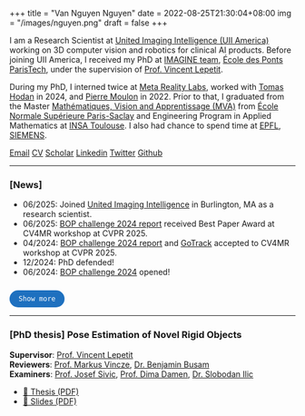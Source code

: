 +++
title =  "Van Nguyen Nguyen"
date = 2022-08-25T21:30:04+08:00
img = "/images/nguyen.png"
draft = false
+++

I am a Research Scientist at [United Imaging Intelligence (UII America)](https://www.linkedin.com/company/uii-america-inc/) working on 3D computer vision and robotics for clinical AI products. 
Before joining UII America, I received my PhD at [IMAGINE team](http://imagine.enpc.fr/), [École des Ponts ParisTech](http://www.enpc.fr/), under the supervision of [Prof. Vincent Lepetit](https://vincentlepetit.github.io/).

During my PhD, I interned twice at [Meta Reality Labs](https://about.facebook.com/realitylabs/), worked with [Tomas Hodan](https://thodan.github.io/) in 2024, and [Pierre Moulon](https://www.linkedin.com/in/pierre-moulon/) in 2022. Prior to that, I graduated from the Master [Mathématiques, Vision and Apprentissage (MVA)](https://www.master-mva.com/) from [École Normale Supérieure Paris-Saclay](https://ens-paris-saclay.fr/en) and Engineering Program in Applied Mathematics at [INSA Toulouse](https://www.insa-toulouse.fr/). I also had chance to spend time at [EPFL](https://www.epfl.ch/labs/cvlab/), [SIEMENS](https://www.siemens.com/global/en.html).


[Email](mailto:vanngn.nguyen@gmail.com)
[CV](/download/cv_nguyen.pdf)
[Scholar](https://scholar.google.com/citations?user=wctJ37UAAAAJ)
[Linkedin](https://www.linkedin.com/in/nv-nguyen/)
[Twitter](https://x.com/vannguyen_ng)
[Github](https://github.com/nv-nguyen)

---
### [News]

<div id="news-container">
  <ul>
    <li>06/2025: Joined <a href="https://www.linkedin.com/company/uii-america-inc/">United Imaging Intelligence</a> in Burlington, MA as a research scientist.</li>
    <li>06/2025: <a href="https://arxiv.org/pdf/2504.02812">BOP challenge 2024 report</a> received Best Paper Award at CV4MR workshop at CVPR 2025.</li>
    <li>04/2024: <a href="https://arxiv.org/pdf/2504.02812">BOP challenge 2024 report</a> and <a href="https://arxiv.org/pdf/2506.07155">GoTrack</a> accepted to CV4MR workshop at CVPR 2025.</li>
    <li>12/2024: PhD defended!</li>
    <li>06/2024: <a href="https://bop.felk.cvut.cz/challenges/bop-challenge-2024/">BOP challenge 2024</a> opened!</li>
    <li class="older-news" style="display: none;">05/2022: Joined <a href="https://about.facebook.com/realitylabs/">Meta Reality Labs</a> as a research intern with <a href="https://thodan.github.io/">Tomas Hodan</a>.</li>
    <li class="older-news" style="display: none;">04/2024: Accepted to <a href="https://cvpr.thecvf.com/Conferences/2024/CallForDoctoralConsortium">CVPR 2024 Doctoral Consortium</a>.</li>
    <li class="older-news" style="display: none;">04/2024: <a href="https://arxiv.org/pdf/2403.09799.pdf">BOP challenge 2023 report</a> accepted to CVPRW 2024.</li>
    <li class="older-news" style="display: none;">02/2024: <a href="https://arxiv.org/pdf/2311.14155">GigaPose</a>, <a href="https://arxiv.org/pdf/2303.13612">NOPE</a>, <a href="https://arxiv.org/pdf/2404.18873">OSV5M</a> accepted to CVPR 2024.</li>
    <li class="older-news" style="display: none;">10/2023: <a href="https://arxiv.org/abs/2307.11067">CNOS</a> accepted to R6D workshop at ICCV 2023. Awarded best 2D detection method for unseen objects at <a href="https://bop.felk.cvut.cz/challenges/bop-challenge-2023">BOP challenge 2023</a>.</li>
    <li class="older-news" style="display: none;">08/2022: <a href="https://arxiv.org/abs/2209.07589.pdf">PIZZA</a> accepted (as Oral) to 3DV 2022.</li>
    <li class="older-news" style="display: none;">05/2022: Joined <a href="https://about.facebook.com/realitylabs/">Meta Reality Labs</a> as a research intern, working with <a href="https://www.linkedin.com/in/pierre-moulon/">Pierre Moulon</a>.</li>
    <li class="older-news" style="display: none;">03/2022: <a href="https://arxiv.org/abs/2203.17234.pdf">Template-pose</a> accepted to CVPR 2022.</li>
    <li class="older-news" style="display: none;">10/2020: Started PhD at <a href="http://imagine.enpc.fr/">IMAGINE team</a>, advised by <a href="https://vincentlepetit.github.io/">Prof. Vincent Lepetit</a>.</li>
  </ul>
  
  <button id="toggle-news" onclick="toggleOlderNews()" style="margin-top: 10px; padding: 8px 16px; background: #1e70bf; color: white; border: none; border-radius: 20px; cursor: pointer; font-size: 12px; font-family: monospace; transition: background-color 0.3s ease;">Show more</button>
</div>

<script>
function toggleOlderNews() {
  const olderNewsItems = document.querySelectorAll('.older-news');
  const button = document.getElementById('toggle-news');
  
  if (olderNewsItems[0].style.display === 'none') {
    olderNewsItems.forEach(item => {
      item.style.display = 'list-item';
    });
    button.textContent = 'Show less';
  } else {
    olderNewsItems.forEach(item => {
      item.style.display = 'none';
    });
    button.textContent = 'Show more';
  }
}

// Add hover effect
document.addEventListener('DOMContentLoaded', function() {
  const button = document.getElementById('toggle-news');
  if (button) {
    button.addEventListener('mouseenter', function() {
      this.style.backgroundColor = '#0071bc';
    });
    button.addEventListener('mouseleave', function() {
      this.style.backgroundColor = '#1e70bf';
    });
  }
});
</script>

---
### [PhD thesis] Pose Estimation of Novel Rigid Objects

**Supervisor**: [Prof. Vincent Lepetit](https://vincentlepetit.github.io/)  
**Reviewers**: [Prof. Markus Vincze](https://www.acin.tuwien.ac.at/en/staff/vm/), [Dr. Benjamin Busam](https://www.cs.cit.tum.de/camp/members/benjamin-busam/)  
**Examiners**: [Prof. Josef Sivic](https://people.ciirc.cvut.cz/~sivic/), [Prof. Dima Damen](https://dimadamen.github.io/), [Dr. Slobodan Ilic](https://campar.in.tum.de/Main/SlobodanIlic)

- [📄 Thesis (PDF)](/download/thesis.pdf)
- [📑 Slides (PDF)](/download/thesis_slide.pdf)